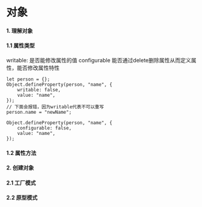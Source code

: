# 对象



#### 1. 理解对象
#### 1.1 属性类型

writable: 是否能修改属性的值
configurable 能否通过delete删除属性从而定义属性，能否修改属性特性
```
let person = {};
Object.defineProperty(person, "name", {
    writable: false,
    value: "name",
});
// 下面会报错，因为writable代表不可以重写
person.name = "newName";
```

```
Object.defineProperty(person, "name", {
    configurable: false,
    value: "name",
});
```
#### 1.2 属性方法

  
#### 2. 创建对象
#### 2.1 工厂模式
#### 2.2 原型模式


